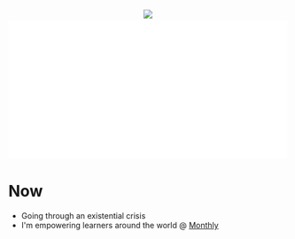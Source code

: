 <div align="center">
	<br>
	<a href="https://anthonymorris.dev">
    		<img src="https://user-images.githubusercontent.com/16005567/148692827-ac81d0c4-37ef-42e0-a61b-8ed224b936af.png" width="300">
		<img src="https://github.com/amorriscode/amorriscode/raw/master/content.svg?sanitize=true" width="800" height="250">
	</a>
	<br>
</div>

# Now

- Going through an existential crisis
- I'm empowering learners around the world @ [Monthly](https://monthly.com/)
